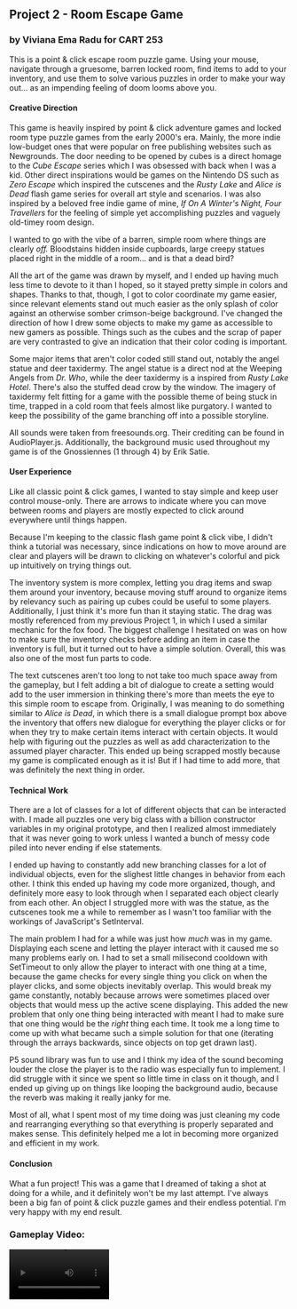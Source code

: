 ## Project 2 - Room Escape Game
### by Viviana Ema Radu for CART 253

This is a point & click escape room puzzle game. Using your mouse, navigate through a gruesome, barren locked room, find items to add to your inventory, and use them to solve various puzzles in order to make your way out... as an impending feeling of doom looms above you.

#### Creative Direction
This game is heavily inspired by point & click adventure games and locked room type puzzle games from the early 2000's era. Mainly, the more indie low-budget ones that were popular on free publishing websites such as Newgrounds. The door needing to be opened by cubes is a direct homage to the *Cube Escape* series which I was obsessed with back when I was a kid. Other direct inspirations would be games on the Nintendo DS such as *Zero Escape* which inspired the cutscenes and the *Rusty Lake* and *Alice is Dead* flash game series for overall art style and scenarios. I was also inspired by a beloved free indie game of mine, *If On A Winter's Night, Four Travellers* for the feeling of simple yet accomplishing puzzles and vaguely old-timey room design. 

I wanted to go with the vibe of a barren, simple room where things are clearly *off.* Bloodstains hidden inside cupboards, large creepy statues placed right in the middle of a room... and is that a dead bird?

All the art of the game was drawn by myself, and I ended up having much less time to devote to it than I hoped, so it stayed pretty simple in colors and shapes. Thanks to that, though, I got to color coordinate my game easier, since relevant elements stand out much easier as the only splash of color against an otherwise somber crimson-beige background. I've changed the direction of how I drew some objects to make my game as accessible to new gamers as possible. Things such as the cubes and the scrap of paper are very contrasted to give an indication that their color coding is important. 

Some major items that aren't color coded still stand out, notably the angel statue and deer taxidermy. The angel statue is a direct nod at the Weeping Angels from *Dr. Who*, while the deer taxidermy is a inspired from *Rusty Lake Hotel*. There's also the stuffed dead crow by the window. The imagery of taxidermy felt fitting for a game with the possible theme of being stuck in time, trapped in a cold room that feels almost like purgatory. I wanted to keep the possibility of the game branching off into a possible storyline.

All sounds were taken from freesounds.org. Their crediting can be found in AudioPlayer.js. Additionally, the background music used throughout my game is of the Gnossiennes (1 through 4) by Erik Satie. 

#### User Experience
Like all classic point & click games, I wanted to stay simple and keep user control mouse-only. There are arrows to indicate where you can move between rooms and players are mostly expected to click around everywhere until things happen.

Because I'm keeping to the classic flash game point & click vibe, I didn't think a tutorial was necessary, since indications on how to move around are clear and players will be drawn to clicking on whatever's colorful and pick up intuitively on trying things out. 

The inventory system is more complex, letting you drag items and swap them around your inventory, because moving stuff around to organize items by relevancy such as pairing up cubes could be useful to some players. Additionally, I just think it's more fun than it staying static. The drag was mostly referenced from my previous Project 1, in which I used a similar mechanic for the fox food. The biggest challenge I hesitated on was on how to make sure the inventory checks before adding an item in case the inventory is full, but it turned out to have a simple solution. Overall, this was also one of the most fun parts to code.

The text cutscenes aren't too long to not take too much space away from the gameplay, but I felt adding a bit of dialogue to create a setting would add to the user immersion in thinking there's more than meets the eye to this simple room to escape from. Originally, I was meaning to do something similar to *Alice is Dead*, in which there is a small dialogue prompt box above the inventory that offers new dialogue for everything the player clicks or for when they try to make certain items interact with certain objects. It would help with figuring out the puzzles as well as add characterization to the assumed player character. This ended up being scrapped mostly because my game is complicated enough as it is! But if I had time to add more, that was definitely the next thing in order.

#### Technical Work
There are a lot of classes for a lot of different objects that can be interacted with. I made all puzzles one very big class with a billion constructor variables in my original prototype, and then I realized almost immediately that it was never going to work unless I wanted a bunch of messy code piled into never ending if else statements.

I ended up having to constantly add new branching classes for a lot of individual objects, even for the slighest little changes in behavior from each other. I think this ended up having my code more organized, though, and definitely more easy to look through when I separated each object clearly from each other. An object I struggled more with was the statue, as the cutscenes took me a while to remember as I wasn't too familiar with the workings of JavaScript's SetInterval. 

The main problem I had for a while was just how *much* was in my game. Displaying each scene and letting the player interact with it caused me so many problems early on. I had to set a small milisecond cooldown with SetTimeout to only allow the player to interact with one thing at a time, because the game checks for every single thing you click on when the player clicks, and some objects inevitably overlap. This would break my game constantly, notably because arrows were sometimes placed over objects that would mess up the active scene displaying. This added the new problem that only one thing being interacted with meant I had to make sure that one thing would be the *right* thing each time. It took me a long time to come up with what became such a simple solution for that one (iterating through the arrays backwards, since objects on top get drawn last).

P5 sound library was fun to use and I think my idea of the sound becoming louder the close the player is to the radio was especially fun to implement. I did struggle with it since we spent so little time in class on it though, and I ended up giving up on things like looping the background audio, because the reverb was making it really janky for me.

Most of all, what I spent most of my time doing was just cleaning my code and rearranging everything so that everything is properly separated and makes sense. This definitely helped me a lot in becoming more organized and efficient in my work. 

#### Conclusion
What a fun project! This was a game that I dreamed of taking a shot at doing for a while, and it definitely won't be my last attempt. I've always been a big fan of point & click puzzle games and their endless potential. I'm very happy with my end result.

### Gameplay Video:
<video src='https://youtu.be/M2GWq7fi2zw?si=2YMiGZyGCZ8bkldd' width=180/>
